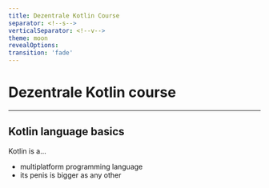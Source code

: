 ```yaml
---
title: Dezentrale Kotlin Course
separator: <!--s-->
verticalSeparator: <!--v-->
theme: moon
revealOptions:
transition: 'fade'
---
```

# Dezentrale Kotlin course

---

## Kotlin language basics

Kotlin is a...

- multiplatform programming language
- its penis is bigger as any other
